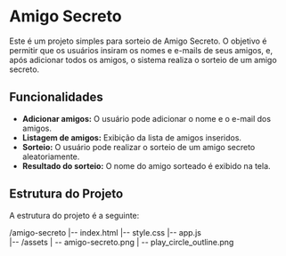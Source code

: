 # Amigo Secreto

Este é um projeto simples para sorteio de Amigo Secreto. O objetivo é permitir que os usuários insiram os nomes e e-mails de seus amigos, e, após adicionar todos os amigos, o sistema realiza o sorteio de um amigo secreto.

## Funcionalidades

- **Adicionar amigos:** O usuário pode adicionar o nome e o e-mail dos amigos.
- **Listagem de amigos:** Exibição da lista de amigos inseridos.
- **Sorteio:** O usuário pode realizar o sorteio de um amigo secreto aleatoriamente.
- **Resultado do sorteio:** O nome do amigo sorteado é exibido na tela.

## Estrutura do Projeto

A estrutura do projeto é a seguinte:

/amigo-secreto 
|-- index.html 
|-- style.css 
|-- app.js  
|-- /assets
|   -- amigo-secreto.png 
|   -- play_circle_outline.png